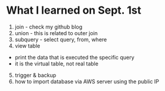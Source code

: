 # What I learned on Sept. 1st
1. join - check my github blog
2. union - this is related to outer join
3. subquery - select query, from, where
4. view table
- print the data that is executed the specific query
- it is the virtual table, not real table
5. trigger & backup
6. how to import database via AWS server using the public IP
